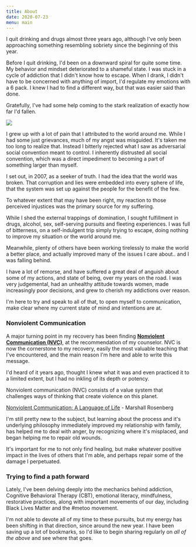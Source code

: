 ```yaml
---
title: About
date: 2020-07-23
menu: main
---
```


I quit drinking and drugs almost three years ago, although I've only been approaching something resembling sobriety since the beginning of this year. 

Before I quit drinking, I'd been on a downward spiral for quite some time. My behavior and mindset deteriorated to a shameful state. I was stuck in a cycle of addiction that I didn't know how to escape. When I drank, I didn't have to be concerned with anything of import, I'd regulate my emotions with a 6 pack. I knew I had to find a different way, but that was easier said than done.

Gratefully, I've had some help coming to the stark realization of exactly how far I'd fallen.

![](/images/david.jpeg)

I grew up with a lot of pain that I attributed to the world around me. While I had some just grievances, much of my angst was misguided. It's taken me too long to realize that. Instead I bitterly rejected what I saw as adversarial social convention meant to control. I inherently distrusted all social convention, which was a direct impediment to becoming a part of something larger than myself.

I set out, in 2007, as a seeker of truth. I had the idea that the world was broken. That corruption and lies were embedded into every sphere of life, that the system was set up against the people for the benefit of the few. 

To whatever extent that may have been right, my reaction to those perceived injustices was the primary source for my suffering.

While I shed the external trappings of domination, I sought fulfillment in drugs, alcohol, sex, self-serving pursuits and fleeting experiences. I was full of bitterness, on a self-indulgent trip simply trying to escape, doing nothing to improve my situation or the world around me. 

Meanwhile, plenty of others have been working tirelessly to make the world a better place, and actually improved many of the issues I care about.. and I was falling behind.

I have a lot of remorse, and have suffered a great deal of anguish about some of my actions, and state of being, over my years on the road. I was very judgemental, had an unhealthy attitude towards women, made increasingly poor decisions, and grew to cherish my addictions over reason.

I'm here to try and speak to all of that, to open myself to communication, make clear where my current state of mind and intentions are at.

### Nonviolent Communication

A major turning point in my recovery has been finding [**Nonviolent Communication (NVC)**](https://baynvc.org/basics-of-nonviolent-communication/), at the recommendation of my counselor. NVC is now the cornerstone to my recovery, easily the most valuable teaching that I've encountered, and the main reason I'm here and able to write this message. 

I'd heard of it years ago, thought I knew what it was and even practiced it to a limited extent, but I had no inkling of its depth or potency. 

Nonviolent communication (NVC) consists of a value system that challenges ways of thinking that create violence on this planet. 

[Nonviolent Communication: A Language of Life](https://www.cnvc.org/training/resource/book-chapter-1) - Marshall Rosenberg

I'm still pretty new to the subject, but learning about the process and it's underlying philosophy immediately improved my relationship with family, has helped me to deal with anger, by recognizing where it's misplaced, and began helping me to repair old wounds. 

It's important for me to not only find healing, but make whatever positive impact in the lives of others that I'm able, and perhaps repair some of the damage I perpetuated. 

### Trying to find a path forward

Lately, I've been delving deeply into the mechanics behind addiction, Cognitive Behavioral Therapy (CBT), emotional literacy, mindfulness, restorative practices, along with important movements of our day, including Black Lives Matter and the #metoo movement.

I'm not able to devote all of my time to these pursuits, but my energy has been shifting in that direction, since around the new year. I have been saving up a lot of bookmarks, so I'd like to begin sharing regularly on *all of the above* and see where that goes.


<script data-goatcounter="https://restorative.goatcounter.com/count" async src="//gc.zgo.at/count.js"></script>
